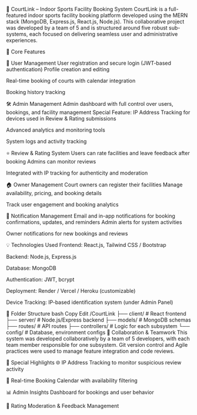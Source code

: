 🏸 CourtLink – Indoor Sports Facility Booking System CourtLink is a full-featured indoor sports facility booking platform developed using the MERN stack (MongoDB, Express.js, React.js, Node.js). This collaborative project was developed by a team of 5 and is structured around five robust sub-systems, each focused on delivering seamless user and administrative experiences.

🚀 Core Features

👤 User Management User registration and secure login (JWT-based authentication)
Profile creation and editing

Real-time booking of courts with calendar integration

Booking history tracking

🛠️ Admin Management Admin dashboard with full control over users, bookings, and facility management
Special Feature: IP Address Tracking for devices used in Review & Rating submissions

Advanced analytics and monitoring tools

System logs and activity tracking

⭐ Review & Rating System Users can rate facilities and leave feedback after booking
Admins can monitor reviews

Integrated with IP tracking for authenticity and moderation

🏠 Owner Management Court owners can register their facilities
Manage availability, pricing, and booking details

Track user engagement and booking analytics

🔔 Notification Management Email and in-app notifications for booking confirmations, updates, and reminders
Admin alerts for system activities

Owner notifications for new bookings and reviews

💡 Technologies Used Frontend: React.js, Tailwind CSS / Bootstrap

Backend: Node.js, Express.js

Database: MongoDB

Authentication: JWT, bcrypt

Deployment: Render / Vercel / Heroku (customizable)

Device Tracking: IP-based identification system (under Admin Panel)

📁 Folder Structure bash Copy Edit /CourtLink ├── client/ # React frontend ├── server/ # Node.js/Express backend ├── models/ # MongoDB schemas ├── routes/ # API routes ├── controllers/ # Logic for each subsystem └── config/ # Database, environment configs 🤝 Collaboration & Teamwork This system was developed collaboratively by a team of 5 developers, with each team member responsible for one subsystem. Git version control and Agile practices were used to manage feature integration and code reviews.

📌 Special Highlights 🌐 IP Address Tracking to monitor suspicious review activity

📅 Real-time Booking Calendar with availability filtering

📊 Admin Insights Dashboard for bookings and user behavior

💬 Rating Moderation & Feedback Management
